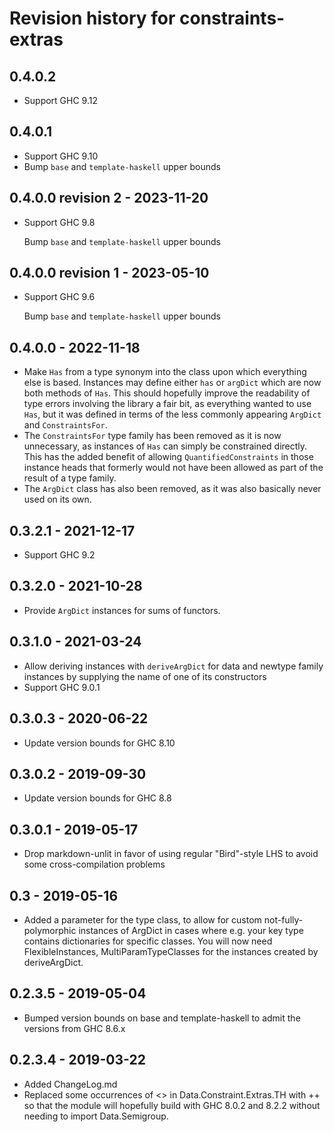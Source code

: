 # Revision history for constraints-extras

## 0.4.0.2

* Support GHC 9.12

## 0.4.0.1

* Support GHC 9.10
* Bump `base` and `template-haskell` upper bounds

## 0.4.0.0 revision 2 - 2023-11-20

* Support GHC 9.8

  Bump `base` and `template-haskell` upper bounds

## 0.4.0.0 revision 1 - 2023-05-10

* Support GHC 9.6

  Bump `base` and `template-haskell` upper bounds

## 0.4.0.0 - 2022-11-18

* Make `Has` from a type synonym into the class upon which everything else is based. Instances may define either `has` or `argDict` which are now both methods of `Has`. This should hopefully improve the readability of type errors involving the library a fair bit, as everything wanted to use `Has`, but it was defined in terms of the less commonly appearing `ArgDict` and `ConstraintsFor`.
* The `ConstraintsFor` type family has been removed as it is now unnecessary, as instances of `Has` can simply be constrained directly. This has the added benefit of allowing `QuantifiedConstraints` in those instance heads that formerly would not have been allowed as part of the result of a type family.
* The `ArgDict` class has also been removed, as it was also basically never used on its own.

## 0.3.2.1 - 2021-12-17

* Support GHC 9.2

## 0.3.2.0 - 2021-10-28

* Provide `ArgDict` instances for sums of functors.

## 0.3.1.0 - 2021-03-24

* Allow deriving instances with `deriveArgDict` for data and newtype family instances by supplying the name of one of its constructors
* Support GHC 9.0.1

## 0.3.0.3 - 2020-06-22

* Update version bounds for GHC 8.10

## 0.3.0.2 - 2019-09-30

* Update version bounds for GHC 8.8

## 0.3.0.1 - 2019-05-17

* Drop markdown-unlit in favor of using regular "Bird"-style LHS to avoid some cross-compilation problems

## 0.3 - 2019-05-16

* Added a parameter for the type class, to allow for custom not-fully-polymorphic instances of ArgDict in cases where e.g. your key type contains dictionaries for specific classes. You will now need FlexibleInstances, MultiParamTypeClasses for the instances created by deriveArgDict.

## 0.2.3.5 - 2019-05-04

* Bumped version bounds on base and template-haskell to admit the versions from GHC 8.6.x

## 0.2.3.4 - 2019-03-22

* Added ChangeLog.md
* Replaced some occurrences of <> in Data.Constraint.Extras.TH with ++ so that the module will hopefully build with GHC 8.0.2 and 8.2.2 without needing to import Data.Semigroup.
